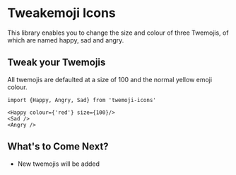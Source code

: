 # Tweakemoji Icons 
This library enables you to change the size and colour of three Twemojis, of which are named happy, sad and angry. 

## Tweak your Twemojis
All twemojis are defaulted at a size of 100 and the normal yellow emoji colour.


```
import {Happy, Angry, Sad} from 'twemoji-icons'

<Happy colour={'red'} size={100}/>
<Sad />
<Angry />
```

## What's to Come Next?
* New twemojis will be added 
